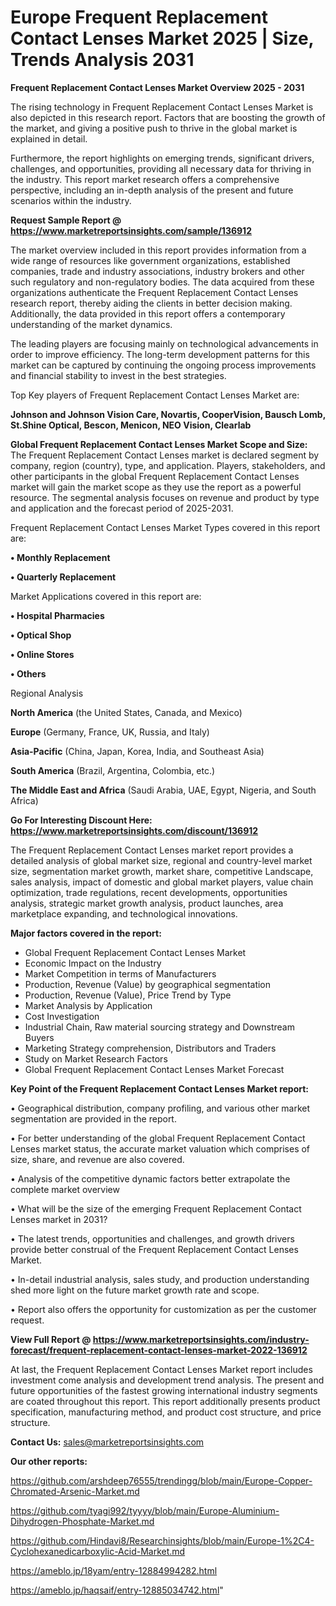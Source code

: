  # Europe Frequent Replacement Contact Lenses Market 2025 | Size, Trends Analysis 2031

<Strong> Frequent Replacement Contact Lenses Market Overview 2025 - 2031</strong>

The rising technology in Frequent Replacement Contact Lenses Market is also depicted in this research report. Factors that are boosting the growth of the market, and giving a positive push to thrive in the global market is explained in detail.

Furthermore, the report highlights on emerging trends, significant drivers, challenges, and opportunities, providing all necessary data for thriving in the industry. This report market research offers a comprehensive perspective, including an in-depth analysis of the present and future scenarios within the industry.

<strong>Request Sample Report @ <a href=https://www.marketreportsinsights.com/sample/136912>https://www.marketreportsinsights.com/sample/136912</a></strong>

The market overview included in this report provides information from a wide range of resources like government organizations, established companies, trade and industry associations, industry brokers and other such regulatory and non-regulatory bodies. The data acquired from these organizations authenticate the Frequent Replacement Contact Lenses research report, thereby aiding the clients in better decision making. Additionally, the data provided in this report offers a contemporary understanding of the market dynamics.

The leading players are focusing mainly on technological advancements in order to improve efficiency. The long-term development patterns for this market can be captured by continuing the ongoing process improvements and financial stability to invest in the best strategies.

Top Key players of Frequent Replacement Contact Lenses Market are:

<strong>Johnson and Johnson Vision Care, Novartis, CooperVision, Bausch  Lomb, St.Shine Optical, Bescon, Menicon, NEO Vision, Clearlab</strong>

<strong><b>Global Frequent Replacement Contact Lenses Market Scope and Size:</b></strong>
The Frequent Replacement Contact Lenses market is declared segment by company, region (country), type, and application. Players, stakeholders, and other participants in the global Frequent Replacement Contact Lenses market will gain the market scope as they use the report as a powerful resource. The segmental analysis focuses on revenue and product by type and application and the forecast period of 2025-2031.

Frequent Replacement Contact Lenses Market Types covered in this report are:

<strong>• Monthly Replacement

• Quarterly Replacement</strong>

Market Applications covered in this report are:

<strong>• Hospital Pharmacies

• Optical Shop

• Online Stores

• Others</strong> 

Regional Analysis

<strong>North America</strong> (the United States, Canada, and Mexico)

<strong>Europe</strong> (Germany, France, UK, Russia, and Italy)

<strong>Asia-Pacific</strong> (China, Japan, Korea, India, and Southeast Asia)

<strong>South America</strong> (Brazil, Argentina, Colombia, etc.)

<strong>The Middle East and Africa</strong> (Saudi Arabia, UAE, Egypt, Nigeria, and South Africa)

<strong>Go For Interesting Discount Here: <a href=https://www.marketreportsinsights.com/discount/136912>https://www.marketreportsinsights.com/discount/136912</a></strong>

The Frequent Replacement Contact Lenses market report provides a detailed analysis of global market size, regional and country-level market size, segmentation market growth, market share, competitive Landscape, sales analysis, impact of domestic and global market players, value chain optimization, trade regulations, recent developments, opportunities analysis, strategic market growth analysis, product launches, area marketplace expanding, and technological innovations.

<strong><b>Major factors covered in the report:</b></strong>
<ul>
  <li>Global Frequent Replacement Contact Lenses Market </li>
  <li>Economic Impact on the Industry</li>
  <li>Market Competition in terms of Manufacturers</li>
  <li>Production, Revenue (Value) by geographical segmentation</li>
  <li>Production, Revenue (Value), Price Trend by Type</li>
  <li>Market Analysis by Application</li>
  <li>Cost Investigation</li>
  <li>Industrial Chain, Raw material sourcing strategy and Downstream Buyers</li>
  <li>Marketing Strategy comprehension, Distributors and Traders</li>
  <li>Study on Market Research Factors</li>
  <li>Global Frequent Replacement Contact Lenses Market Forecast</li>
</ul>

<strong><b>Key Point of the Frequent Replacement Contact Lenses Market report:</b></strong>

• Geographical distribution, company profiling, and various other market segmentation are provided in the report.

• For better understanding of the global Frequent Replacement Contact Lenses market status, the accurate market valuation which comprises of size, share, and revenue are also covered.

• Analysis of the competitive dynamic factors better extrapolate the complete market overview

• What will be the size of the emerging Frequent Replacement Contact Lenses market in 2031?

• The latest trends, opportunities and challenges, and growth drivers provide better construal of the Frequent Replacement Contact Lenses Market.

• In-detail industrial analysis, sales study, and production understanding shed more light on the future market growth rate and scope.

• Report also offers the opportunity for customization as per the customer request.

<strong><b>View Full Report @ <a href=https://www.marketreportsinsights.com/industry-forecast/frequent-replacement-contact-lenses-market-2022-136912>https://www.marketreportsinsights.com/industry-forecast/frequent-replacement-contact-lenses-market-2022-136912</a></b></strong>


At last, the Frequent Replacement Contact Lenses Market report includes investment come analysis and development trend analysis. The present and future opportunities of the fastest growing international industry segments are coated throughout this report. This report additionally presents product specification, manufacturing method, and product cost structure, and price structure.

<strong>Contact Us:</strong>
sales@marketreportsinsights.com

<strong>Our other reports:</strong>

<a href=https://github.com/arshdeep76555/trendingg/blob/main/Europe-Copper-Chromated-Arsenic-Market.md>https://github.com/arshdeep76555/trendingg/blob/main/Europe-Copper-Chromated-Arsenic-Market.md</a>

<a href=https://github.com/tyagi992/tyyyy/blob/main/Europe-Aluminium-Dihydrogen-Phosphate-Market.md>https://github.com/tyagi992/tyyyy/blob/main/Europe-Aluminium-Dihydrogen-Phosphate-Market.md</a>

<a href=https://github.com/Hindavi8/Researchinsights/blob/main/Europe-1%2C4-Cyclohexanedicarboxylic-Acid-Market.md>https://github.com/Hindavi8/Researchinsights/blob/main/Europe-1%2C4-Cyclohexanedicarboxylic-Acid-Market.md</a>

<a href=https://ameblo.jp/18yam/entry-12884994282.html>https://ameblo.jp/18yam/entry-12884994282.html</a>

<a href=https://ameblo.jp/haqsaif/entry-12885034742.html>https://ameblo.jp/haqsaif/entry-12885034742.html</a>"
